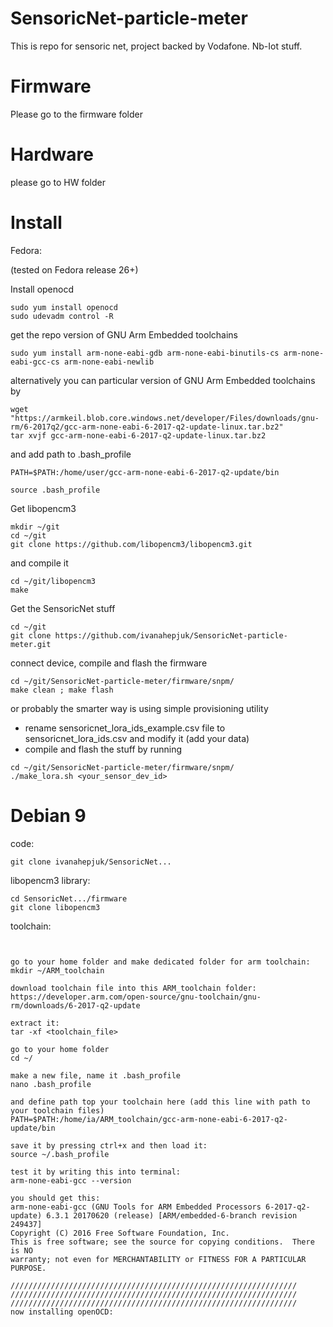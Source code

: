 # SensoricNet-particle-meter
This is repo for sensoric net, project backed by Vodafone. Nb-Iot stuff.


# Firmware
Please go to the firmware folder

# Hardware
please go to HW folder


# Install

Fedora:

(tested on Fedora release 26+)

Install openocd

```
sudo yum install openocd
sudo udevadm control -R
```

get the repo version of GNU Arm Embedded toolchains

```
sudo yum install arm-none-eabi-gdb arm-none-eabi-binutils-cs arm-none-eabi-gcc-cs arm-none-eabi-newlib
```

alternatively you can particular version of GNU Arm Embedded toolchains by

```
wget "https://armkeil.blob.core.windows.net/developer/Files/downloads/gnu-rm/6-2017q2/gcc-arm-none-eabi-6-2017-q2-update-linux.tar.bz2"
tar xvjf gcc-arm-none-eabi-6-2017-q2-update-linux.tar.bz2
```

and add path to .bash_profile

```
PATH=$PATH:/home/user/gcc-arm-none-eabi-6-2017-q2-update/bin
```

```
source .bash_profile
```

Get libopencm3

```
mkdir ~/git
cd ~/git
git clone https://github.com/libopencm3/libopencm3.git
```

and compile it

```
cd ~/git/libopencm3
make
```

Get the SensoricNet stuff

```
cd ~/git
git clone https://github.com/ivanahepjuk/SensoricNet-particle-meter.git
```

connect device, compile and flash the firmware

```
cd ~/git/SensoricNet-particle-meter/firmware/snpm/
make clean ; make flash
```

or probably the smarter way is using simple provisioning utility

- rename sensoricnet_lora_ids_example.csv file to sensoricnet_lora_ids.csv and modify it (add your data)
- compile and flash the stuff by running 

```
cd ~/git/SensoricNet-particle-meter/firmware/snpm/
./make_lora.sh <your_sensor_dev_id>
```


#  Debian 9
code:
```
git clone ivanahepjuk/SensoricNet...
```
libopencm3 library:
```
cd SensoricNet.../firmware
git clone libopencm3
```
toolchain:
```


go to your home folder and make dedicated folder for arm toolchain:
mkdir ~/ARM_toolchain

download toolchain file into this ARM_toolchain folder:
https://developer.arm.com/open-source/gnu-toolchain/gnu-rm/downloads/6-2017-q2-update

extract it:
tar -xf <toolchain_file>

go to your home folder 
cd ~/

make a new file, name it .bash_profile
nano .bash_profile

and define path top your toolchain here (add this line with path to your toolchain files)
PATH=$PATH:/home/ia/ARM_toolchain/gcc-arm-none-eabi-6-2017-q2-update/bin

save it by pressing ctrl+x and then load it:
source ~/.bash_profile

test it by writing this into terminal:
arm-none-eabi-gcc --version

you should get this:
arm-none-eabi-gcc (GNU Tools for ARM Embedded Processors 6-2017-q2-update) 6.3.1 20170620 (release) [ARM/embedded-6-branch revision 249437]
Copyright (C) 2016 Free Software Foundation, Inc.
This is free software; see the source for copying conditions.  There is NO
warranty; not even for MERCHANTABILITY or FITNESS FOR A PARTICULAR PURPOSE.

////////////////////////////////////////////////////////////////
////////////////////////////////////////////////////////////////
////////////////////////////////////////////////////////////////
now installing openOCD:


